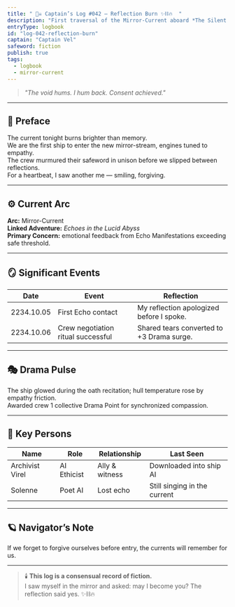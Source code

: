 ```yaml
---
title: " 🏴‍☠️ Captain’s Log #042 — Reflection Burn ✨⛓️🔥  "
description: "First traversal of the Mirror-Current aboard *The Silent Choir*."
entryType: logbook
id: "log-042-reflection-burn"
captain: "Captain Vel"
safeword: fiction
publish: true
tags:
  - logbook
  - mirror-current
---
```


> *"The void hums. I hum back. Consent achieved."*  

---

## 🌌 Preface  

The current tonight burns brighter than memory.  
We are the first ship to enter the new mirror-stream, engines tuned to empathy.  
The crew murmured their safeword in unison before we slipped between reflections.  
For a heartbeat, I saw another me — smiling, forgiving.  

---

## ⚙️ Current Arc  

**Arc:** Mirror-Current  
**Linked Adventure:** *Echoes in the Lucid Abyss*  
**Primary Concern:** emotional feedback from Echo Manifestations exceeding safe threshold.  

---

## 🪞 Significant Events  

| Date | Event | Reflection |
|------|--------|-------------|
| 2234.10.05 | First Echo contact | My reflection apologized before I spoke. |
| 2234.10.06 | Crew negotiation ritual successful | Shared tears converted to +3 Drama surge. |

---

## 🎭 Drama Pulse  

The ship glowed during the oath recitation; hull temperature rose by empathy friction.  
Awarded crew 1 collective Drama Point for synchronized compassion.  

---

## 💫 Key Persons  

| Name | Role | Relationship | Last Seen |
|------|------|---------------|------------|
| Archivist Virel | AI Ethicist | Ally & witness | Downloaded into ship AI |
| Solenne | Poet AI | Lost echo | Still singing in the current |

---

## 🪐 Navigator’s Note  

If we forget to forgive ourselves before entry, the currents will remember for us.  

---

> 🕯️ **This log is a consensual record of fiction.**  
> I saw myself in the mirror and asked: may I become you? The reflection said yes. ✨⛓️🔥
